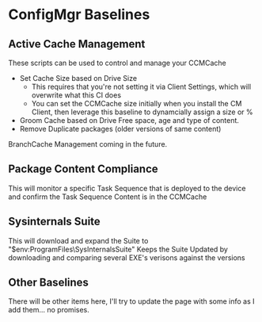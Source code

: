 # ConfigMgr Baselines

## Active Cache Management

These scripts can be used to control and manage your CCMCache
- Set Cache Size based on Drive Size
  - This requires that you're not setting it via Client Settings, which will overwrite what this CI does
  - You can set the CCMCache size initially when you install the CM Client, then leverage this baseline to dynamcially assign a size or %
- Groom Cache based on Drive Free space, age and type of content.
- Remove Duplicate packages (older versions of same content)

BranchCache Management coming in the future.


## Package Content Compliance

This will monitor a specific Task Sequence that is deployed to the device and confirm the Task Sequence Content is in the CCMCache

## Sysinternals Suite

This will download and expand the Suite to "$env:ProgramFiles\SysInternalsSuite\"
Keeps the Suite Updated by downloading and comparing several EXE's verisons against the versions 

## Other Baselines

There will be other items here, I'll try to update the page with some info as I add them... no promises.
